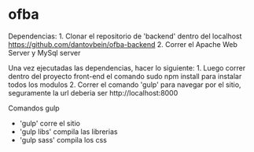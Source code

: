 # ofba

Dependencias:
	1. Clonar el repositorio de 'backend' dentro del localhost https://github.com/dantovbein/ofba-backend
	2. Correr el Apache Web Server y MySql server


Una vez ejecutadas las dependencias, hacer lo siguiente:
	1. Luego correr dentro del proyecto front-end el comando sudo npm install para instalar todos los modulos
	2. Correr el comando 'gulp' para navegar por el sitio, seguramente la url deberia ser http://localhost:8000

Comandos gulp
- 'gulp' corre el sitio
- 'gulp libs' compila las librerias
- 'gulp sass' compila los css
